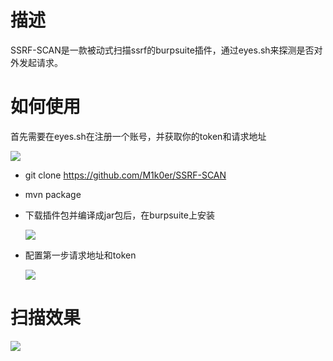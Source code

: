 # 描述

SSRF-SCAN是一款被动式扫描ssrf的burpsuite插件，通过eyes.sh来探测是否对外发起请求。

# 如何使用

首先需要在eyes.sh在注册一个账号，并获取你的token和请求地址

![](https://pingo78.oss-cn-hangzhou.aliyuncs.com/images/image-20221213223910640.png)

- git clone https://github.com/M1k0er/SSRF-SCAN

- mvn package

- 下载插件包并编译成jar包后，在burpsuite上安装

  ![](https://pingo78.oss-cn-hangzhou.aliyuncs.com/images/image-20221213224745638.png)

- 配置第一步请求地址和token

  ![](https://pingo78.oss-cn-hangzhou.aliyuncs.com/images/image-20221213224849157.png)

# 扫描效果

![](https://pingo78.oss-cn-hangzhou.aliyuncs.com/images/image-20221213225331848.png)